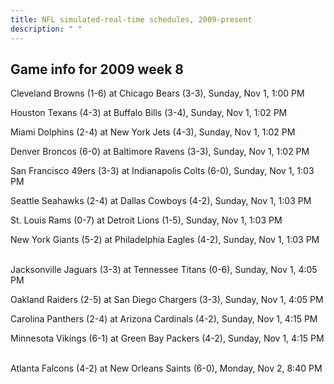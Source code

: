 ```yaml
---
title: NFL simulated-real-time schedules, 2009-present
description: " "
---
```


## Game info for 2009 week 8
Cleveland Browns (1-6) at Chicago Bears (3-3), Sunday, Nov 1, 1:00 PM

Houston Texans (4-3) at Buffalo Bills (3-4), Sunday, Nov 1, 1:02 PM

Miami Dolphins (2-4) at New York Jets (4-3), Sunday, Nov 1, 1:02 PM

Denver Broncos (6-0) at Baltimore Ravens (3-3), Sunday, Nov 1, 1:02 PM

San Francisco 49ers (3-3) at Indianapolis Colts (6-0), Sunday, Nov 1, 1:03 PM

Seattle Seahawks (2-4) at Dallas Cowboys (4-2), Sunday, Nov 1, 1:03 PM

St. Louis Rams (0-7) at Detroit Lions (1-5), Sunday, Nov 1, 1:03 PM

New York Giants (5-2) at Philadelphia Eagles (4-2), Sunday, Nov 1, 1:03 PM

<br/>Jacksonville Jaguars (3-3) at Tennessee Titans (0-6), Sunday, Nov 1, 4:05 PM

Oakland Raiders (2-5) at San Diego Chargers (3-3), Sunday, Nov 1, 4:05 PM

Carolina Panthers (2-4) at Arizona Cardinals (4-2), Sunday, Nov 1, 4:15 PM

Minnesota Vikings (6-1) at Green Bay Packers (4-2), Sunday, Nov 1, 4:15 PM

<br/>Atlanta Falcons (4-2) at New Orleans Saints (6-0), Monday, Nov 2, 8:40 PM

